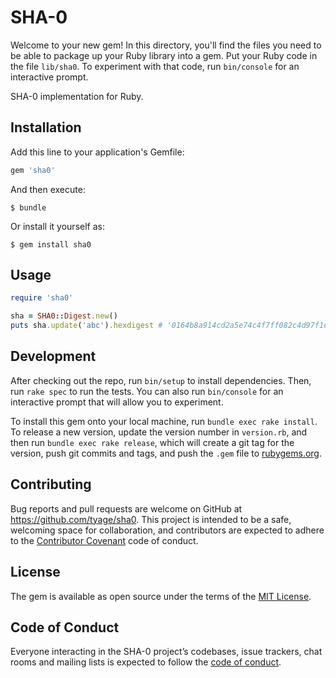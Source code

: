 # SHA-0

Welcome to your new gem! In this directory, you'll find the files you need to be able to package up your Ruby library into a gem. Put your Ruby code in the file `lib/sha0`. To experiment with that code, run `bin/console` for an interactive prompt.

SHA-0 implementation for Ruby.

## Installation

Add this line to your application's Gemfile:

```ruby
gem 'sha0'
```

And then execute:

    $ bundle

Or install it yourself as:

    $ gem install sha0

## Usage

```ruby
require 'sha0'

sha = SHA0::Digest.new()
puts sha.update('abc').hexdigest # '0164b8a914cd2a5e74c4f7ff082c4d97f1edf880'
```

## Development

After checking out the repo, run `bin/setup` to install dependencies. Then, run `rake spec` to run the tests. You can also run `bin/console` for an interactive prompt that will allow you to experiment.

To install this gem onto your local machine, run `bundle exec rake install`. To release a new version, update the version number in `version.rb`, and then run `bundle exec rake release`, which will create a git tag for the version, push git commits and tags, and push the `.gem` file to [rubygems.org](https://rubygems.org).

## Contributing

Bug reports and pull requests are welcome on GitHub at https://github.com/tyage/sha0. This project is intended to be a safe, welcoming space for collaboration, and contributors are expected to adhere to the [Contributor Covenant](http://contributor-covenant.org) code of conduct.

## License

The gem is available as open source under the terms of the [MIT License](https://opensource.org/licenses/MIT).

## Code of Conduct

Everyone interacting in the SHA-0 project’s codebases, issue trackers, chat rooms and mailing lists is expected to follow the [code of conduct](https://github.com/tyage/sha0/blob/master/CODE_OF_CONDUCT.md).
